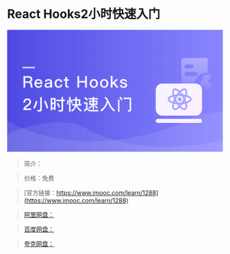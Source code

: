 # React Hooks2小时快速入门

![img](../../assets/5fc0694b09a635bb05400304.png)

> 简介：

> 价格：免费

> [官方链接：https://www.imooc.com/learn/1288](https://www.imooc.com/learn/1288)

> [阿里网盘：]()

> [百度网盘：]()

> [夸克网盘：]()
